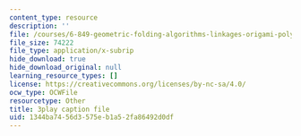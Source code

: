 ```yaml
---
content_type: resource
description: ''
file: /courses/6-849-geometric-folding-algorithms-linkages-origami-polyhedra-fall-2012/1344ba7456d3575eb1a52fa86492d0df_wBR4Q6nFyqk.vtt
file_size: 74222
file_type: application/x-subrip
hide_download: true
hide_download_original: null
learning_resource_types: []
license: https://creativecommons.org/licenses/by-nc-sa/4.0/
ocw_type: OCWFile
resourcetype: Other
title: 3play caption file
uid: 1344ba74-56d3-575e-b1a5-2fa86492d0df
---
```

